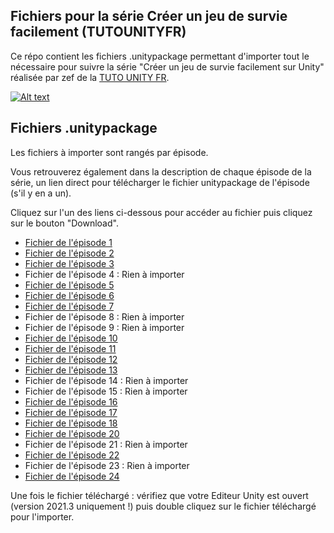 ## Fichiers pour la série Créer un jeu de survie facilement (TUTOUNITYFR)
Ce répo contient les fichiers .unitypackage permettant d'importer tout le nécessaire pour suivre la série "Créer un jeu de survie facilement sur Unity" réalisée par zef de la [TUTO UNITY FR](https://www.youtube.com/c/tutounityfr).

[![Alt text](https://www.tutounity.fr/upload/github/survival2022/miniature-survie.jpg)](https://www.youtube.com/c/tutounityfr)

## Fichiers .unitypackage
Les fichiers à importer sont rangés par épisode.

Vous retrouverez également dans la description de chaque épisode de la série, un lien direct pour télécharger le fichier unitypackage de l'épisode (s'il y en a un).

Cliquez sur l'un des liens ci-dessous pour accéder au fichier puis cliquez sur le bouton "Download".

- [Fichier de l'épisode 1](https://github.com/TUTOUNITYFR/unitypackages-jeu-survie-2022-tufr/blob/main/Episode01/personnage-et-environnement.unitypackage)
- [Fichier de l'épisode 2](https://github.com/TUTOUNITYFR/unitypackages-jeu-survie-2022-tufr/blob/main/Episode02/items-et-inventaire.unitypackage)
- [Fichier de l'épisode 3](https://github.com/TUTOUNITYFR/unitypackages-jeu-survie-2022-tufr/blob/main/Episode03/visuels-inventaire.unitypackage)
- Fichier de l'épisode 4 : Rien à importer
- [Fichier de l'épisode 5](https://github.com/TUTOUNITYFR/unitypackages-jeu-survie-2022-tufr/blob/main/Episode05/actions-et-types-items.unitypackage)
- [Fichier de l'épisode 6](https://github.com/TUTOUNITYFR/unitypackages-jeu-survie-2022-tufr/blob/main/Episode06/equipements-du-personnage.unitypackage)
- [Fichier de l'épisode 7](https://github.com/TUTOUNITYFR/unitypackages-jeu-survie-2022-tufr/blob/main/Episode07/affichage-des-equipements.unitypackage)
- Fichier de l'épisode 8 : Rien à importer
- Fichier de l'épisode 9 : Rien à importer
- [Fichier de l'épisode 10](https://github.com/TUTOUNITYFR/unitypackages-jeu-survie-2022-tufr/blob/main/Episode10/miner-de-la-pierre.unitypackage)
- [Fichier de l'épisode 11](https://github.com/TUTOUNITYFR/unitypackages-jeu-survie-2022-tufr/blob/main/Episode11/couper-des-arbres.unitypackage)
- [Fichier de l'épisode 12](https://github.com/TUTOUNITYFR/unitypackages-jeu-survie-2022-tufr/blob/main/Episode12/buche-de-bois.unitypackage)
- [Fichier de l'épisode 13](https://github.com/TUTOUNITYFR/unitypackages-jeu-survie-2022-tufr/blob/main/Episode13/icones-systeme-de-craft.unitypackage)
- Fichier de l'épisode 14 : Rien à importer
- Fichier de l'épisode 15 : Rien à importer
- [Fichier de l'épisode 16](https://github.com/TUTOUNITYFR/unitypackages-jeu-survie-2022-tufr/blob/main/Episode16/barre-vie-faim-soif.unitypackage)
- [Fichier de l'épisode 17](https://github.com/TUTOUNITYFR/unitypackages-jeu-survie-2022-tufr/blob/main/Episode17/ajout-des-consommables.unitypackage)
- [Fichier de l'épisode 18](https://github.com/TUTOUNITYFR/unitypackages-jeu-survie-2022-tufr/blob/main/Episode18/ajout-de-l-intelligence-artificielle.unitypackage)
- [Fichier de l'épisode 20](https://github.com/TUTOUNITYFR/unitypackages-jeu-survie-2022-tufr/blob/main/Episode20/ajout-des-armes.unitypackage)
- Fichier de l'épisode 21 : Rien à importer
- [Fichier de l'épisode 22](https://github.com/TUTOUNITYFR/unitypackages-jeu-survie-2022-tufr/blob/main/Episode22/systeme-construction.unitypackage)
- Fichier de l'épisode 23 : Rien à importer
- [Fichier de l'épisode 24](https://github.com/TUTOUNITYFR/unitypackages-jeu-survie-2022-tufr/blob/main/Episode24/creation-d-un-niveau.unitypackage)

Une fois le fichier téléchargé : vérifiez que votre Editeur Unity est ouvert (version 2021.3 uniquement !) puis double cliquez sur le fichier téléchargé pour l'importer.
